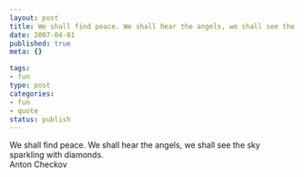 ```yaml
--- 
layout: post
title: We shall find peace. We shall hear the angels, we shall see the sky sparkling with diamonds.
date: 2007-04-01
published: true
meta: {}

tags: 
- fun
type: post
categories: 
- fun
- quote
status: publish
---
```

We shall find peace. We shall hear the angels, we shall see the sky sparkling with diamonds.<br />Anton Checkov
